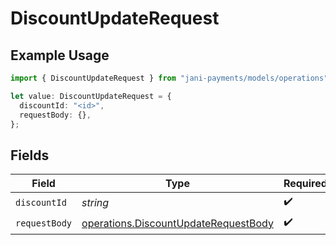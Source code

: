 # DiscountUpdateRequest

## Example Usage

```typescript
import { DiscountUpdateRequest } from "jani-payments/models/operations";

let value: DiscountUpdateRequest = {
  discountId: "<id>",
  requestBody: {},
};
```

## Fields

| Field                                                                                        | Type                                                                                         | Required                                                                                     | Description                                                                                  |
| -------------------------------------------------------------------------------------------- | -------------------------------------------------------------------------------------------- | -------------------------------------------------------------------------------------------- | -------------------------------------------------------------------------------------------- |
| `discountId`                                                                                 | *string*                                                                                     | :heavy_check_mark:                                                                           | N/A                                                                                          |
| `requestBody`                                                                                | [operations.DiscountUpdateRequestBody](../../models/operations/discountupdaterequestbody.md) | :heavy_check_mark:                                                                           | N/A                                                                                          |
